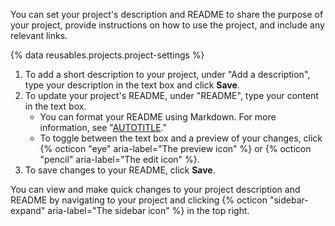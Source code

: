 You can set your project's description and README to share the purpose of your project, provide instructions on how to use the project, and include any relevant links.

{% data reusables.projects.project-settings %}
1. To add a short description to your project, under "Add a description", type your description in the text box  and click **Save**.
1. To update your project's README, under "README", type your content in the text box.
   * You can format your README using Markdown. For more information, see "[AUTOTITLE](/get-started/writing-on-github/getting-started-with-writing-and-formatting-on-github/basic-writing-and-formatting-syntax)."
   * To toggle between the text box and a preview of your changes, click {% octicon "eye" aria-label="The preview icon" %} or {% octicon "pencil" aria-label="The edit icon" %}.
1. To save changes to your README, click **Save**.

You can view and make quick changes to your project description and README by navigating to your project and clicking {% octicon "sidebar-expand" aria-label="The sidebar icon" %} in the top right.
